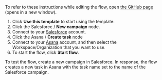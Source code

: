To refer to these instructions while editing the flow, open [the GitHub page](https://github.com/ot4i/app-connect-templates/blob/main/resources/markdown/Create%20a%20new%20task%20in%20Asana%20when%20a%20new%20Salesforce%20campaign%20is%20created_instructions.md) (opens in a new window).

1. Click **Use this template** to start using the template.
2. Click the Salesforce / **New campaign** node.
3. Connect to your [Salesforce](https://ibm.biz/aassalesforce) account.
4. Click the Asana / **Create task** node
5. Connect to your [Asana](https://ibm.biz/aasasana) account, and then select the Workspace/Organization that you want to use.
6. To start the flow, click **Start flow**.

To test the flow, create a new campaign in Salesforce. In response, the flow creates a new task in Asana with the task name set to the name of the Salesforce campaign.
